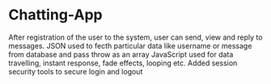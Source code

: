 # Chatting-App

After registration of the user to the system, user can send, view and reply to messages.
JSON used to fecth particular data like username or message from database and pass throw as an array
JavaScript used for data travelling, instant response, fade effects, looping etc.
Added session security tools to secure login and logout
